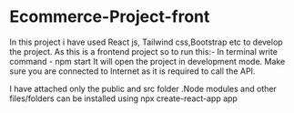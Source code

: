 # Ecommerce-Project-front

In this project i have used React js, Tailwind css,Bootstrap etc to develop the project.
As this is a frontend project so to run this:-
 In terminal write command - npm start
It will open the project in development mode.
Make sure you are connected to Internet as it is required to call the API.

I have attached only the public and src folder .Node modules and other files/folders can be installed using npx create-react-app app
